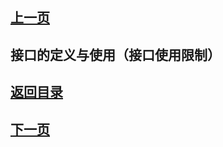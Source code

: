 ## [上一页](course67)

## 接口的定义与使用（接口使用限制）


## [返回目录](https://wuchengcheng110120.github.io/learnJava)
## [下一页](course69)
